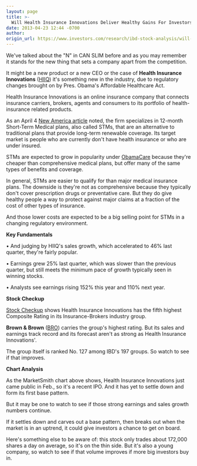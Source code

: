 ```yaml
---
layout: page
title: >-
  Will Health Insurance Innovations Deliver Healthy Gains For Investors?
date: 2013-04-23 12:44 -0700
author: 
origin_url: https://www.investors.com/research/ibd-stock-analysis/will-health-insurance-innovations-deliver-healthy-gains-for-investors/
---
```





  

We've talked about the "N" in CAN SLIM before and as you may remember it stands for the new thing that sets a company apart from the competition.

  

It might be a new product or a new CEO or the case of **Health Insurance Innovations**  ([HIIQ](https://research.investors.com/quote.aspx?symbol=HIIQ)) it's something new in the industry, due to regulatory changes brought on by Pres. Obama's Affordable Healthcare Act.

  

Health Insurance Innovations is an online insurance company that connects insurance carriers, brokers, agents and consumers to its portfolio of health-insurance related products.

  

As an April 4 [New America article](http://news.investors.com/business-the-new-america/040313-650249-health-insurance-innovations-stock-price-rallies.htm) noted, the firm specializes in 12-month Short-Term Medical plans, also called STMs, that are an alternative to traditional plans that provide long-term renewable coverage. Its target market is people who are currently don't have health insurance or who are under insured.

  

STMs are expected to grow in popularity under [ObamaCare](http://news.investors.com/politics/obamacare.htm) because they're cheaper than comprehensive medical plans, but offer many of the same types of benefits and coverage.

  

In general, STMs are easier to qualify for than major medical insurance plans. The downside is they're not as comprehensive because they typically don't cover prescription drugs or preventative care. But they do give healthy people a way to protect against major claims at a fraction of the cost of other types of insurance.

  

And those lower costs are expected to be a big selling point for STMs in a changing regulatory environment.

  

**Key Fundamentals**

  

• And judging by HIIQ's sales growth, which accelerated to 46% last quarter, they're fairly popular.

  

• Earnings grew 25% last quarter, which was slower than the previous quarter, but still meets the minimum pace of growth typically seen in winning stocks.

  

• Analysts see earnings rising 152% this year and 110% next year.

  

**Stock Checkup**

  

[Stock Checkup](http://research.investors.com/stock-checkup/nasdaq-health-ins-innovations-a-hiiq.aspx) shows Health Insurance Innovations has the fifth highest Composite Rating in its Insurance-Brokers industry group.

  

**Brown & Brown**  ([BRO](https://research.investors.com/quote.aspx?symbol=BRO)) carries the group's highest rating. But its sales and earnings track record and its forecast aren't as strong as Health Insurance Innovations'.

  

The group itself is ranked No. 127 among IBD's 197 groups. So watch to see if that improves.

  

**Chart Analysis**

  

As the MarketSmith chart above shows, Health Insurance Innovations just came public in Feb., so it's a recent IPO. And it has yet to settle down and form its first base pattern.

  

But it may be one to watch to see if those strong earnings and sales growth numbers continue.

  

If it settles down and carves out a base pattern, then breaks out when the market is in an uptrend, it could give investors a chance to get on board.

  

Here's something else to be aware of: this stock only trades about 172,000 shares a day on average, so it's on the thin side. But it's also a young company, so watch to see if that volume improves if more big investors buy in.




